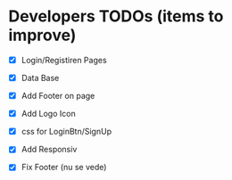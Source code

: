 # Developers TODOs (items to improve)

- [x] Login/Registiren Pages

- [x] Data Base

- [x] Add Footer on page

- [x] Add Logo Icon

- [x] css for LoginBtn/SignUp

- [x] Add Responsiv

- [x] Fix Footer (nu se vede)
